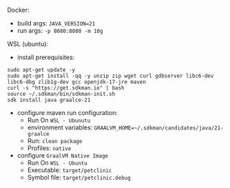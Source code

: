 Docker: 
- build args: `JAVA_VERSION=21`
- run args: `-p 8080:8080 -m 10g`

WSL (ubuntu):
- install prerequisites:
```
sudo apt-get update -y
sudo apt-get install -qq -y unzip zip wget curl gdbserver libc6-dev libc6-dbg zlib1g-dev gcc openjdk-17-jre maven
curl -s "https://get.sdkman.io" | bash
source ~/.sdkman/bin/sdkman-init.sh
sdk install java graalce-21
```
- configure maven run configuration:
  - Run On `WSL - Ubunutu`
  - environment variables:
  `GRAALVM_HOME=~/.sdkman/candidates/java/21-graalce`
  - Run: `clean package`
  - Profiles: `native`
- configure `GraalVM Native Image`
  - Run On `WSL - Ubuntu`
  - Executable: `target/petclinic`
  - Symbol file: `target/petclinic.debug`

